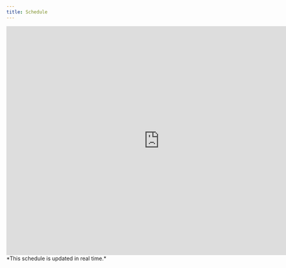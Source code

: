 ```yaml
---
title: Schedule
---
```

 
<iframe src="https://calendar.google.com/calendar/embed?src=wvuclimbingclub%40gmail.com&ctz=America%2FNew_York" style="border: 0" width="800" height="600" frameborder="0" scrolling="no"></iframe>
*This schedule is updated in real time.*